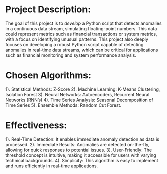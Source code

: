 # Project Description: 
The goal of this project is to *develop* a Python script that detects anomalies in a continuous data stream, simulating floating-point numbers. This data could represent metrics such as financial transactions or system metrics, with a focus on identifying unusual patterns. This project also deeply focuses on developing a robust Python script capable of detecting anomalies in real-time data streams, which can be critical for applications such as financial monitoring and
system performance analysis.
# Chosen Algorithms:
1). Statistical Methods: Z-Score
2). Machine Learning: K-Means Clustering, Isolation Forest
3). Neural Networks: Autoencoders, Recurrent Neural Networks (RNN’s)
4). Time Series Analysis: Seasonal Decomposition of Time Series
5). Ensemble Methods: Random Cut Forest.
# Effectiveness:
1). Real-Time Detection: It enables immediate anomaly detection as data is
processed.
2). Immediate Results: Anomalies are detected on-the-fly, allowing for quick
responses to potential issues.
3). User-Friendly: The threshold concept is intuitive, making it accessible for users
with varying technical backgrounds.
4). Simplicity: This algorithm is easy to implement and runs efficiently in real-time
applications.
